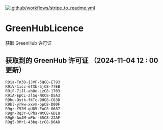 [![.github/workflows/stripe_to_readme.yml](https://github.com/zjx-kimi/GreenHubLicence/actions/workflows/stripe_to_readme.yml/badge.svg)](https://github.com/zjx-kimi/GreenHubLicence/actions/workflows/stripe_to_readme.yml)
# GreenHubLicence
获取 GreenHub 许可证
## 获取到的 GreenHub 许可证 （2024-11-04 12 : 00 更新）
```
R9ia-Tn3D-jJVF-5QC8-E793
R9iV-1icc-eTXb-5jC8-77EB
R9iF-7iJl-ahOe-LzC8-1703
R9iA-EpCL-2lSq-NKC8-D5A3
R9hu-Dytk-fkTc-9HC8-C63D
R9hl-yrkw-xxvm-opC8-D00F
R9gz-Y52M-qU05-EoC8-0687
R9gn-Rq3Y-CPhs-WtC8-6D18
R9gK-AoJM-mPbr-65C8-22AF
R9g5-RMr1-43bq-irC8-D6AD
```
